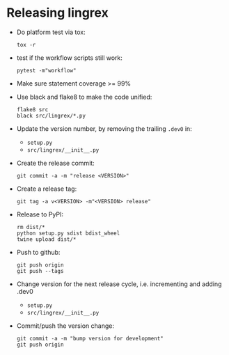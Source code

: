 
# Releasing lingrex

- Do platform test via tox:
  ```shell
  tox -r
  ```
- test if the workflow scripts still work:
  ```shell
  pytest -m"workflow"
  ```

- Make sure statement coverage >= 99%
- Use black and flake8 to make the code unified:
  ```shell
  flake8 src
  black src/lingrex/*.py
  ```

- Update the version number, by removing the trailing `.dev0` in:
  - `setup.py`
  - `src/lingrex/__init__.py`

- Create the release commit:
  ```shell
  git commit -a -m "release <VERSION>"
  ```

- Create a release tag:
  ```shell
  git tag -a v<VERSION> -m"<VERSION> release"
  ```

- Release to PyPI:
  ```shell
  rm dist/*
  python setup.py sdist bdist_wheel
  twine upload dist/*
  ```

- Push to github:
  ```shell
  git push origin
  git push --tags
  ```

- Change version for the next release cycle, i.e. incrementing and adding .dev0
  - `setup.py`
  - `src/lingrex/__init__.py`

- Commit/push the version change:
  ```shell
  git commit -a -m "bump version for development"
  git push origin
  ```

